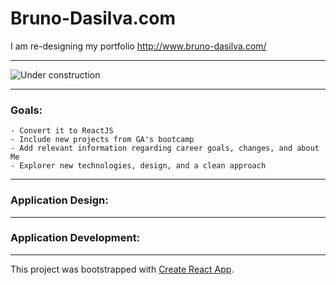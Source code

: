 # Bruno-Dasilva.com

I am re-designing my portfolio http://www.bruno-dasilva.com/

---

![Under construction](/Bruno-DaSilva.com.png)

---

### Goals:

    - Convert it to ReactJS
    - Include new projects from GA's bootcamp
    - Add relevant information regarding career goals, changes, and about Me
    - Explorer new technologies, design, and a clean approach

---

### Application Design:

---

### Application Development:

---

This project was bootstrapped with [Create React App](https://github.com/facebook/create-react-app).
